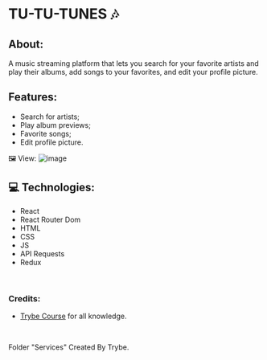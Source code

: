 <h1> TU-TU-TUNES 🎶 </h1>  

<div>
<h2> About: </h2><p>A music streaming platform that lets you search for your favorite artists and play their albums, add songs to your favorites, and edit your profile picture. </p>
</div>


<h2>Features: </h2>
<ul> 
<li>Search for artists; </li>
<li>Play album previews; </li>
<li> Favorite songs; </li>
<li>Edit profile picture. </li>

</ul>

🖼️ View:
![image](https://user-images.githubusercontent.com/110482797/216839924-3e397eac-f4e4-409a-bb36-7039cec00a7a.png)

<h2>💻 Technologies: </h2>

<ul>
<li>React </li>
<li>React Router Dom </li>
<li>HTML </li>
<li> CSS</li>
<li> JS</li>
<li> API Requests</li>
<li> Redux</li>
</ul>

</br>






<h3>Credits: </h3>

- [Trybe Course](https://www.betrybe.com/) for all knowledge.
<br/>

<p> Folder "Services" Created By Trybe. </p>

